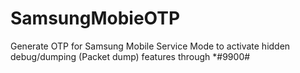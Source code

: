 # SamsungMobieOTP
Generate OTP for Samsung Mobile Service Mode to activate hidden debug/dumping (Packet dump) features through *#9900#
